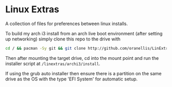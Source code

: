 # Linux Extras
A collection of files for preferences between linux installs.

To build my arch i3 install from an arch live boot environment (after setting up networking) simply clone this repo to the drive with 
```bash
cd / && pacman -Sy git && git clone http://github.com/oranellis/LinExtras
```
Then after mounting the target drive, cd into the mount point and run the installer script at `/linextras/archi3/install`.

If using the grub auto installer then ensure there is a partition on the same drive as the OS with the type 'EFI System' for automatic setup.
